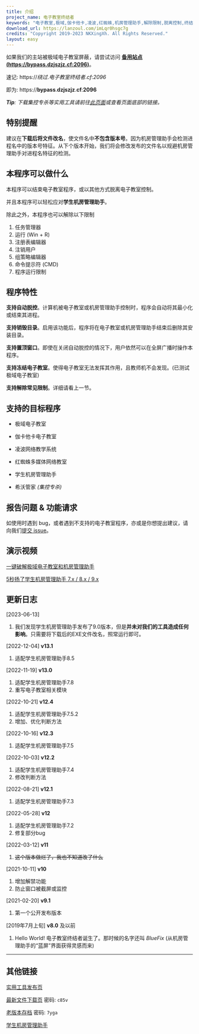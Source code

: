 ```yaml
---
title: 介绍
project_name: 电子教室终结者
keywords: "电子教室,极域,伽卡他卡,凌波,红蜘蛛,机房管理助手,解除限制,脱离控制,终结者,脱控"
download_url: https://lanzoul.com/imLqr0hsgc7g
credits: "Copyright 2019-2023 NKXingXh. All Rights Reserved."
layout: easy
---
```


如果我们的主站被极域电子教室屏蔽，请尝试访问 **[备用站点 (https://bypass.dzjszjz.cf:2096)](https://bypass.dzjszjz.cf:2096)**。

速记: https://*绕过*.*电子教室终结者*.*cf*:*2096*

即为:  https://**bypass**.**dzjszjz**.**cf**:**2096**

***Tip**: 下载集控专杀等实用工具请前往[此页面](./utils.md)或查看页面底部的链接。*

## 特别提醒

建议在**下载后将文件改名**，使文件名中**不包含版本号**。因为机房管理助手会检测进程名中的版本号特征。从下个版本开始，我们将会修改发布的文件名以规避机房管理助手对进程名特征的检测。

## 本程序可以做什么

本程序可以结束电子教室程序，或以其他方式脱离电子教室控制。

并且本程序可以轻松应对**学生机房管理助手**。

除此之外，本程序也可以解除以下限制

  1. 任务管理器
  1. 运行 (Win + R)
  1. 注册表编辑器
  1. 注销用户
  1. 组策略编辑器
  1. 命令提示符 (CMD)
  1. 程序运行限制

## 程序特性

**支持自动脱控**。计算机被电子教室或机房管理助手控制时，程序会自动将其最小化或结束其进程。

**支持销毁目录**。启用该功能后，程序将在电子教室或机房管理助手结束后删除其安装目录。

**支持置顶窗口**。即使在关闭自动脱控的情况下，用户依然可以在全屏广播时操作本程序。

**支持冻结电子教室**。使得电子教室无法发挥其作用，且教师机不会发现。(已测试极域电子教室)

**支持解除常见限制**。详细请看上一节。

## 支持的目标程序

* 极域电子教室

* 伽卡他卡电子教室

* 凌波网络教学系统

* 红蜘蛛多媒体网络教室

* 学生机房管理助手

* 希沃管家 *(集控专杀)*

## 报告问题 & 功能请求

如使用时遇到 bug，或者遇到不支持的电子教室程序，亦或是你想提出建议，请向我们[提交 issue](https://github.com/eClassKiller/issue/issues/new/choose)。

## 演示视频

[一键破解极域电子教室和机房管理助手](https://www.bilibili.com/video/BV14v411Y78n/)

[5秒扬了学生机房管理助手 7.x / 8.x / 9.x](https://www.bilibili.com/video/BV195411D7nP/)

## 更新日志

[2023-06-13] 
  1. 我们发现学生机房管理助手发布了9.0版本，但是**并未对我们的工具造成任何影响**。只需要将下载后的EXE文件改名，照常运行即可。

[2022-12-04] **v13.1**
  1. 适配学生机房管理助手8.5

[2022-11-19] **v13.0**
  1. 适配学生机房管理助手7.8
  1. 重写电子教室相关模块

[2022-10-21] **v12.4**
  1. 适配学生机房管理助手7.5.2
  1. 增加、优化判断方法

[2022-10-16] **v12.3**
  1. 适配学生机房管理助手7.5

[2022-10-03] **v12.2**
  1. 适配学生机房管理助手7.4
  1. 修改判断方法

[2022-08-21] **v12.1**
  1. 适配学生机房管理助手7.3

[2022-05-28] **v12**
  1. 适配学生机房管理助手7.2
  1. 修复部分bug

[2022-03-12] **v11**
  1. ~~这个版本做烂了，我也不知道改了什么~~

[2021-10-11] **v10**
  1. 增加解禁功能
  1. 防止窗口被截屏或监控

[2021-02-20] **v9.1**
  1. 第一个公开发布版本

[2019年7月上旬] **v8.0** 及以前
  1. Hello World! 电子教室终结者诞生了。那时候的名字还叫 *BlueFix* (从机房管理助手的“蓝屏”界面获得灵感而来)

* * *

## 其他链接

[实用工具发布页](./utils.md)

[最新文件下载页](https://lanzoux.com/b08s1t7mb) 密码: `c85v`

[老版本存档](https://lanzoul.com/b08t69wfa) 密码: `7yga`

[学生机房管理助手](http://www.jfglzs.com)
